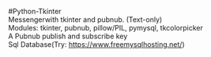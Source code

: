 #Python-Tkinter<br/>
Messengerwith tkinter and pubnub. (Text-only)<br/>
Modules: tkinter, pubnub, pillow/PIL, pymysql, tkcolorpicker <br/>
A Pubnub publish and subscribe key<br/>
Sql Database(Try: https://www.freemysqlhosting.net/) <br/>
